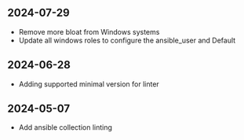 ## 2024-07-29
* Remove more bloat from Windows systems
* Update all windows roles to configure the ansible_user and Default

## 2024-06-28
* Adding supported minimal version for linter

## 2024-05-07
* Add ansible collection linting

